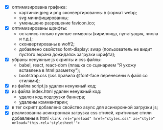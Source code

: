 - [x] оптимизирована графика: 
  - картинки jpeg и png сконвертированны в формат webp;  
  - svg минифицированны;  
  - уменьшено разрешение favicon.ico;
- [x] оптимизированы шрифты:  
  - остались только нужные символы (кириллица, пунктуация, числа и т.д.);  
  - сконвертированы в woff2;  
  - добавлено свойство font-display: swap (пользователь не видит пустого экрана дожидаясь загрузки шрифта);  
- [x] убраны ненужные js скрипты и css файлы:  
  - babel, react, react-dom (плашка со сценарием "Я ухожу вставлена в html разметку");  
  - bootstrap.css (css правила @font-face перенесены в файл со стилями);  
- [x] из файла script.js удален ненужный код;  
- [x] из файла index.html удален ненужный код:  
  - удален код подгрузки баннера;  
  - удалены комментарии;  
- [x] в тег скрипт добавлено свойство async для асинхронной загрузки js;  
- [x] реализованна асинхронная загрузка css стилей, критичные стили добавлены в html
  `<link rel="preload" href="styles.css" as="style" onload="this.rel='stylesheet'">`
